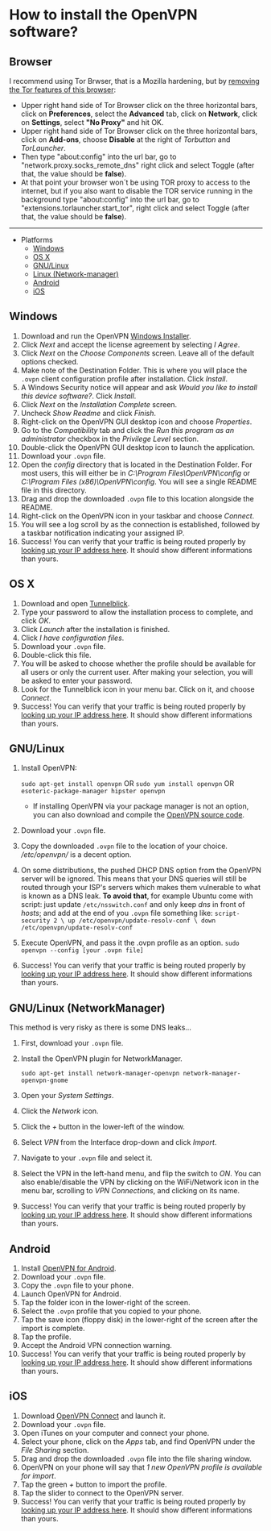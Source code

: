 # How to install the OpenVPN software?

## Browser

I recommend using Tor Brwser, that is a Mozilla hardening, but by [removing the Tor features of this browser](https://superuser.com/a/1117660):

 - Upper right hand side of Tor Browser click on the three horizontal bars, click on **Preferences**, select the **Advanced** tab, click on **Network**, click on **Settings**, select **"No Proxy"** and hit OK.
 - Upper right hand side of Tor Browser click on the three horizontal bars, click on **Add-ons**, choose **Disable** at the right of *Torbutton* and *TorLauncher*.
 - Then type "about:config" into the url bar, go to "network.proxy.socks_remote_dns" right click and select Toggle (after that, the value should be **false**).
  - At that point your browser won´t be using TOR proxy to access to the internet, but if you also want to disable the TOR service running in the background type "about:config" into the url bar, go to "extensions.torlauncher.start_tor", right click and select Toggle (after that, the value should be **false**).

----
* Platforms
  * [Windows](#windows)
  * [OS X](#os-x)
  * [GNU/Linux](#gnulinux)
  * [Linux (Network-manager)](#gnulinux-networkmanager)
  * [Android](#android)
  * [iOS](#ios)

## Windows

1. Download and run the OpenVPN [Windows Installer][windows_url].
1. Click *Next* and accept the license agreement by selecting *I Agree*.
1. Click *Next* on the *Choose Components* screen. Leave all of the default options checked.
1. Make note of the Destination Folder. This is where you will place the `.ovpn` client configuration profile after installation. Click *Install*.
1. A Windows Security notice will appear and ask *Would you like to install this device software?*. Click *Install*.
1. Click *Next* on the *Installation Complete* screen.
1. Uncheck *Show Readme* and click *Finish*.
1. Right-click on the OpenVPN GUI desktop icon and choose *Properties*.
1. Go to the *Compatibility* tab and click the *Run this program as an administrator* checkbox in the *Privilege Level* section.
1. Double-click the OpenVPN GUI desktop icon to launch the application.
1. Download your `.ovpn` file.
1. Open the *config* directory that is located in the Destination Folder. For most users, this will either be in *C:\Program Files\OpenVPN\config* or *C:\Program Files (x86)\OpenVPN\config*. You will see a single README file in this directory.
1. Drag and drop the downloaded `.ovpn` file to this location alongside the README.
1. Right-click on the OpenVPN icon in your taskbar and choose *Connect*.
1. You will see a log scroll by as the connection is established, followed by a taskbar notification indicating your assigned IP.
1. Success! You can verify that your traffic is being routed properly by [looking up your IP address here][check_ip]. It should show different informations than yours.


## OS X

1. Download and open [Tunnelblick][osx_url].
1. Type your password to allow the installation process to complete, and click *OK*.
1. Click *Launch* after the installation is finished.
1. Click *I have configuration files*.
1. Download your `.ovpn` file.
1. Double-click this file.
1. You will be asked to choose whether the profile should be available for all users or only the current user. After making your selection, you will be asked to enter your password.
1. Look for the Tunnelblick icon in your menu bar. Click on it, and choose *Connect*.
1. Success! You can verify that your traffic is being routed properly by [looking up your IP address here][check_ip]. It should show different informations than yours.


## GNU/Linux

1. Install OpenVPN:

   `sudo apt-get install openvpn` OR `sudo yum install openvpn` OR `esoteric-package-manager hipster openvpn`

   * If installing OpenVPN via your package manager is not an option, you can also download and compile the [OpenVPN source code][openvpn_sourcecode].
1. Download your `.ovpn` file.
1. Copy the downloaded `.ovpn` file to the location of your choice. */etc/openvpn/* is a decent option.
1. On some distributions, the pushed DHCP DNS option from the OpenVPN server will be ignored. This means that your DNS queries will still be routed through your ISP's servers which makes them vulnerable to what is known as a DNS leak.
**To avoid that**, for example Ubuntu come with script: just update `/etc/nsswitch.conf` and only keep *dns* in front of *hosts*; and add at the end of you `.ovpn` file something like: `script-security 2 \ up /etc/openvpn/update-resolv-conf \ down /etc/openvpn/update-resolv-conf`
1. Execute OpenVPN, and pass it the .ovpn profile as an option.
   `sudo openvpn --config [your .ovpn file]`
1. Success! You can verify that your traffic is being routed properly by [looking up your IP address here][check_ip]. It should show different informations than yours.


## GNU/Linux (NetworkManager)

This method is very risky as there is some DNS leaks…

1. First, download your `.ovpn` file.
1. Install the OpenVPN plugin for NetworkManager.

   `sudo apt-get install network-manager-openvpn network-manager-openvpn-gnome`
1. Open your *System Settings*.
1. Click the *Network* icon.
1. Click the *+* button in the lower-left of the window.
1. Select *VPN* from the Interface drop-down and click *Import*.
1. Navigate to your `.ovpn` file and select it.
1. Select the VPN in the left-hand menu, and flip the switch to *ON*. You can also enable/disable the VPN by clicking on the WiFi/Network icon in the menu bar, scrolling to *VPN Connections*, and clicking on its name.
1. Success! You can verify that your traffic is being routed properly by [looking up your IP address here][check_ip]. It should show different informations than yours.


## Android

1. Install [OpenVPN for Android][openvpn_android].
1. Download your `.ovpn` file.
1. Copy the `.ovpn` file to your phone.
1. Launch OpenVPN for Android.
1. Tap the folder icon in the lower-right of the screen.
1. Select the `.ovpn` profile that you copied to your phone.
1. Tap the save icon (floppy disk) in the lower-right of the screen after the import is complete.
1. Tap the profile.
1. Accept the Android VPN connection warning.
1. Success! You can verify that your traffic is being routed properly by [looking up your IP address here][check_ip]. It should show different informations than yours.


## iOS

1. Download [OpenVPN Connect][openvpn_ios] and launch it.
1. Download your `.ovpn` file.
1. Open iTunes on your computer and connect your phone.
1. Select your phone, click on the *Apps* tab, and find OpenVPN under the *File Sharing* section.
1. Drag and drop the downloaded `.ovpn` file into the file sharing window.
1. OpenVPN on your phone will say that *1 new OpenVPN profile is available for import*.
1. Tap the green *+* button to import the profile.
1. Tap the slider to connect to the OpenVPN server.
1. Success! You can verify that your traffic is being routed properly by [looking up your IP address here][check_ip]. It should show different informations than yours.

[check_ip]: https://www.whatismyip.com/my-ip-information/
[windows_url]: https://swupdate.openvpn.org/community/releases/openvpn-install-2.4.6-I602.exe
[osx_url]: https://tunnelblick.net/release/Latest_Tunnelblick_Stable.dmg
[openvpn_sourcecode]: https://swupdate.openvpn.org/community/releases/openvpn-2.4.4.tar.gz
[openvpn_android]: https://play.google.com/store/apps/details?id=de.blinkt.openvpn
[openvpn_ios]: https://itunes.apple.com/us/app/openvpn-connect/id590379981
